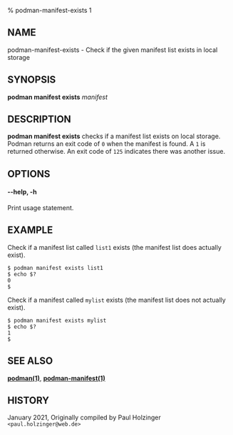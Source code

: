 % podman-manifest-exists 1

## NAME
podman\-manifest\-exists - Check if the given manifest list exists in local storage

## SYNOPSIS
**podman manifest exists** *manifest*

## DESCRIPTION
**podman manifest exists** checks if a manifest list exists on local storage.
Podman returns an exit code of `0` when the manifest is found. A `1` is
returned otherwise.
An exit code of `125` indicates there was another issue.


## OPTIONS

#### **--help**, **-h**

Print usage statement.

## EXAMPLE

Check if a manifest list called `list1` exists (the manifest list does actually exist).
```
$ podman manifest exists list1
$ echo $?
0
$
```

Check if a manifest called `mylist` exists (the manifest list does not actually exist).
```
$ podman manifest exists mylist
$ echo $?
1
$
```

## SEE ALSO
**[podman(1)](podman.1.md)**, **[podman-manifest(1)](podman-manifest.1.md)**

## HISTORY
January 2021, Originally compiled by Paul Holzinger `<paul.holzinger@web.de>`
